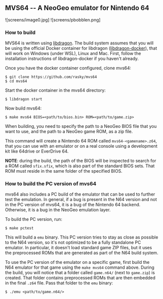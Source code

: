 ## MVS64 -- A NeoGeo emulator for Nintendo 64

![screens/image0.jpg]
![screens/pbobblen.png]

### How to build

MVS64 is written using [libdragon](https://github.com/DragonMinded/libdragon).
The build system assumes that you will be using the official Docker container
for libdragon ([libdragon-docker](https://github.com/anacierdem/libdragon-docker)),
that will work on Windows (under WSL), Linux and Mac. First, follow the installation
instructions of libdragon-docker if you haven't already.

Once you have the docker container configured, clone mvs64:

	$ git clone https://github.com/rasky/mvs64
	$ cd mvs64

Start the docker container in the mvs64 directory:

	$ libdragon start

Now build mvs64:

	$ make mvs64 BIOS=<path/to/bios.bin> ROM=<path/to/game.zip>

When building, you need to specify the path to a NeoGeo BIOS file that you
want to use, and the path to a NeoGeo game ROM, as a zip file.

This command will create a Nintendo 64 ROM called `mvs64-<gamename>.z64`, that
you can use with an emulator or on a real console using a development kit
like 64drive or EverDrive 64.

**NOTE**: during the build, the path of the BIOS will be inspected to search for
a ROM called `sfix.sfix`, which is also part of the standard BIOS sets. That
ROM must reside in the same folder of the specified BIOS.

### How to build the PC version of mvs64

mvs64 also includes a PC build of the emulator that can be used to further
test the emulation. In general, if a bug is present in the N64 version and
not in the PC version of mvs64, it is a bug of the Nintendo 64 backend.
Otherwise, it is a bug in the NeoGeo emulation layer.

To build the PC version, run:

	$ make pctest

This will build a `emu` binary. This PC version tries to stay as close
as possible to the N64 version, so it's not optimized to be a fully standalone
PC emulator. In particular, it doesn't load standard game ZIP files, but it
uses the preprocessed ROMs that are generated as part of the N64 build system. 

To use the PC version of the emulator on a specific game, first build the N64
emulator for that game using the `make mvs64` command above.
During the build, you will notice that a folder called `game.n64/` (next to
`game.zip`) is created. That folder contains preprocessed ROMs that are then
embedded in the final `.z64` file. Pass that folder to the `emu` binary:

	$ ./emu <path/to/game.n64/>


